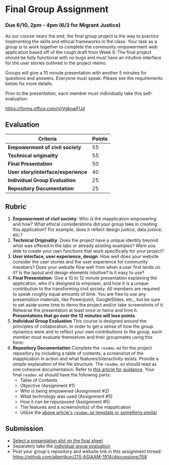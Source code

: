 # Final Group Assignment
### Due 6/10, 2pm - 4pm (6/3 for Migrant Justice)
As our course nears the end, the final group project is the way to practice implmenting the skills and ethical frameworks in the class. Your task as a group is to work together to complete the community empowerment web application based off of the rough draft from Week 9. The final project should be fully functional with no bugs and must have an intuitive interface for the user stories outlined in the project memo.

Groups will give a 10 minute presentation with another 5 minutes for questions and answers. Everyone must speak. Please see the requirements below for more details. 

Prior to the presentation, each member must individually take this self-evaluation:

https://forms.office.com/r/rVgknaiFUd

## Evaluation
Criteria | Points
-- | --
**Empowerment of civil society**| 55
**Technical originality**| 55
**Final Presentation**| 50
**User story/interface/experience**| 40
**Individual Group Evaluation**| 25
**Repository Documentation**| 25

## Rubric
1. **Empowerment of civil society**: Who is the mapplication empowering and how? What ethical considerations did your group take in creating this application? For example, does it reflect design justice, data justice, etc.? 
2. **Technical Originality**: Does the project have a unique identity beyond what was offered in the labs or already existing examples? Were you able to create your own functions that work specifically for your project?
3. **User interface, user experience, design**: How well does your website consider the user stories and the user experience for community members? Does your website flow well from when a user first lands on it? Is the layout and design elements intuitive? Is it easy to use? 
4. **Final Presentation**: Give a 10 to 12 minute presentation explaining the application, who it's designed to empower, and how it is a unique contribution to the transforming civil society. All members are required to speak roughly equal amounts of time. You are free to use any presentation materials, like Powerpoint, GoogleSlides, etc., but be sure to set aside some time to demo the project and/or take screenshots of it. Rehearse the presentation at least once or twice and time it. **Presentations that go over the 12 minutes will lose points**.
5. **Individual Group Evaluation** This course is designed around the principles of collaboration. In order to get a sense of how the group dynamics were and to reflect your own contributions to the group, each member must evaluate themselves and their groupmates using this form:
6. **Repository Documentation** Complete the `readme.md` for the project repository by including a table of contents, a screenshot of the mapplication in action and what features/interactivity exists. Provide a simple explanation of the file structure. The `readme.md` should read as one cohesive documentation. Refer to [this article for guidance](https://bulldogjob.com/news/449-how-to-write-a-good-readme-for-your-github-project). 
Your final `readme.md` should have the following parts:
   - Table of Contents
   - Objective (Assignment #1)
   - Who is being empowered (Assignment #2)
   - What technology was used (Assignment #5)
   - How it can be repurposed (Assignment #5)
   - The features and a screenshot(s) of the mapplication
   - Utilize the [above article's](https://bulldogjob.com/news/449-how-to-write-a-good-readme-for-your-github-project) [`readme.md` template or something similar](https://github.com/ritaly/README-cheatsheet)

## Submission
- [Select a presentation slot on the final sheet](https://docs.google.com/spreadsheets/d/1B5QTtB3iDFuOXT3z6kv1Dwr1eNku9AeVAHF55YEZXFs/edit#gid=350430430)
- Separately take the [individual group evaluation](https://forms.office.com/r/rVgknaiFUd)
- Post your group's repository and website link in this assignment thread: https://github.com/albertkun/21S-ASIAAM-191A/discussions/158
